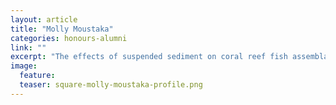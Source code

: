 ```yaml
---
layout: article
title: "Molly Moustaka"
categories: honours-alumni
link: ""
excerpt: "The effects of suspended sediment on coral reef fish assemblages and feeding guilds of north-west Australia (2016)"
image:
  feature: 
  teaser: square-molly-moustaka-profile.png
---
```

